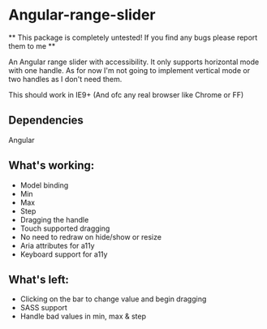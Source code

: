 # Angular-range-slider
** This package is completely untested! If you find any bugs please report them to me **

An Angular range slider with accessibility. It only supports horizontal mode with one handle. As for now I'm not going to implement vertical mode or two handles as I don't need them.

This should work in IE9+ (And ofc any real browser like Chrome or FF)

## Dependencies
Angular

## What's working:
* Model binding
* Min
* Max
* Step
* Dragging the handle
* Touch supported dragging
* No need to redraw on hide/show or resize
* Aria attributes for a11y
* Keyboard support for a11y

## What's left:
* Clicking on the bar to change value and begin dragging
* SASS support
* Handle bad values in min, max & step
